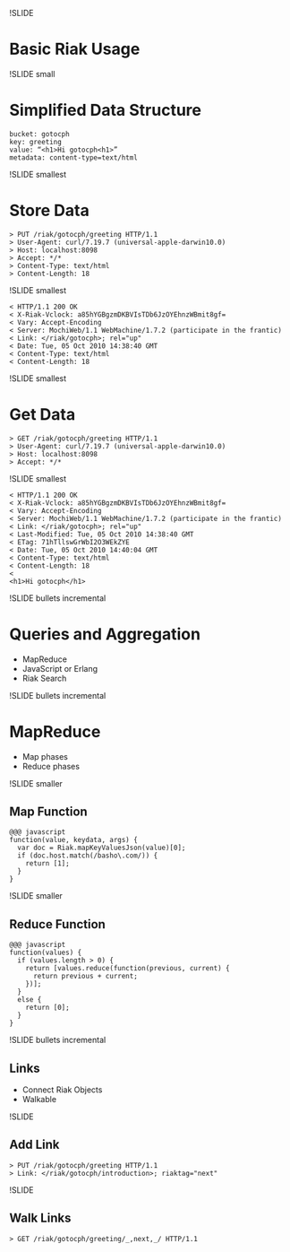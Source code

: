 !SLIDE

# Basic Riak Usage #

!SLIDE small

# Simplified Data Structure #

    bucket: gotocph
    key: greeting
    value: “<h1>Hi gotocph<h1>” 
    metadata: content-type=text/html

!SLIDE smallest

# Store Data #

    > PUT /riak/gotocph/greeting HTTP/1.1
    > User-Agent: curl/7.19.7 (universal-apple-darwin10.0)
    > Host: localhost:8098
    > Accept: */*
    > Content-Type: text/html
    > Content-Length: 18

!SLIDE smallest

    < HTTP/1.1 200 OK
    < X-Riak-Vclock: a85hYGBgzmDKBVIsTDb6JzOYEhnzWBmit8gf=
    < Vary: Accept-Encoding
    < Server: MochiWeb/1.1 WebMachine/1.7.2 (participate in the frantic)
    < Link: </riak/gotocph>; rel="up"
    < Date: Tue, 05 Oct 2010 14:38:40 GMT
    < Content-Type: text/html
    < Content-Length: 18

!SLIDE smallest

# Get Data #

    > GET /riak/gotocph/greeting HTTP/1.1
    > User-Agent: curl/7.19.7 (universal-apple-darwin10.0)
    > Host: localhost:8098
    > Accept: */*

!SLIDE smallest

    < HTTP/1.1 200 OK
    < X-Riak-Vclock: a85hYGBgzmDKBVIsTDb6JzOYEhnzWBmit8gf=
    < Vary: Accept-Encoding
    < Server: MochiWeb/1.1 WebMachine/1.7.2 (participate in the frantic)
    < Link: </riak/gotocph>; rel="up"
    < Last-Modified: Tue, 05 Oct 2010 14:38:40 GMT
    < ETag: 71hTllswGrWbI2O3WEkZYE
    < Date: Tue, 05 Oct 2010 14:40:04 GMT
    < Content-Type: text/html
    < Content-Length: 18
    < 
    <h1>Hi gotocph</h1>

!SLIDE bullets incremental

# Queries and Aggregation #

* MapReduce
* JavaScript or Erlang
* Riak Search

!SLIDE bullets incremental

# MapReduce #

* Map phases
* Reduce phases 

!SLIDE smaller

## Map Function ##

    @@@ javascript
    function(value, keydata, args) {
      var doc = Riak.mapKeyValuesJson(value)[0];
      if (doc.host.match(/basho\.com/)) {
        return [1];
      }
    }

!SLIDE smaller

## Reduce Function ##

    @@@ javascript
    function(values) {
      if (values.length > 0) {
        return [values.reduce(function(previous, current) {
          return previous + current;
        })];
      }
      else {
        return [0];
      }
    }

!SLIDE bullets incremental

## Links ##

* Connect Riak Objects
* Walkable

!SLIDE

## Add Link ##

    > PUT /riak/gotocph/greeting HTTP/1.1
    > Link: </riak/gotocph/introduction>; riaktag="next"

!SLIDE

## Walk Links ##

    > GET /riak/gotocph/greeting/_,next,_/ HTTP/1.1
